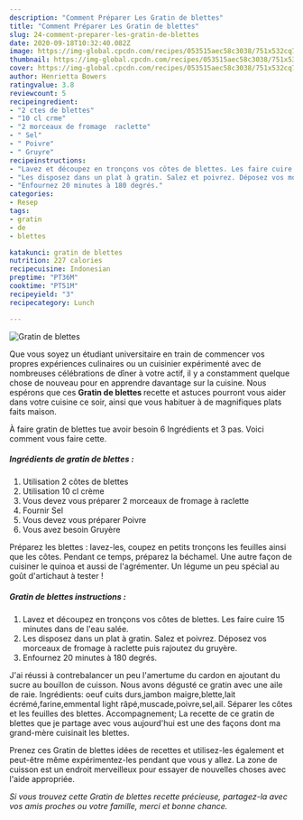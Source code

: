 ```yaml
---
description: "Comment Préparer Les Gratin de blettes"
title: "Comment Préparer Les Gratin de blettes"
slug: 24-comment-preparer-les-gratin-de-blettes
date: 2020-09-18T10:32:40.082Z
image: https://img-global.cpcdn.com/recipes/053515aec58c3038/751x532cq70/gratin-de-blettes-photo-principale-de-la-recette.jpg
thumbnail: https://img-global.cpcdn.com/recipes/053515aec58c3038/751x532cq70/gratin-de-blettes-photo-principale-de-la-recette.jpg
cover: https://img-global.cpcdn.com/recipes/053515aec58c3038/751x532cq70/gratin-de-blettes-photo-principale-de-la-recette.jpg
author: Henrietta Bowers
ratingvalue: 3.8
reviewcount: 5
recipeingredient:
- "2 ctes de blettes"
- "10 cl crme"
- "2 morceaux de fromage  raclette"
- " Sel"
- " Poivre"
- " Gruyre"
recipeinstructions:
- "Lavez et découpez en tronçons vos côtes de blettes. Les faire cuire 15 minutes dans de l&#39;eau salée."
- "Les disposez dans un plat à gratin. Salez et poivrez. Déposez vos morceaux de fromage à raclette puis rajoutez du gruyère."
- "Enfournez 20 minutes à 180 degrés."
categories:
- Resep
tags:
- gratin
- de
- blettes

katakunci: gratin de blettes 
nutrition: 227 calories
recipecuisine: Indonesian
preptime: "PT36M"
cooktime: "PT51M"
recipeyield: "3"
recipecategory: Lunch

---
```



![Gratin de blettes](https://img-global.cpcdn.com/recipes/053515aec58c3038/751x532cq70/gratin-de-blettes-photo-principale-de-la-recette.jpg)

Que vous soyez un étudiant universitaire en train de commencer vos propres expériences culinaires ou un cuisinier expérimenté avec de nombreuses célébrations de dîner à votre actif, il y a constamment quelque chose de nouveau pour en apprendre davantage sur la cuisine. Nous espérons que ces <strong> Gratin de blettes </strong> recette et astuces pourront vous aider dans votre cuisine ce soir, ainsi que vous habituer à de magnifiques plats faits maison.

<!--inarticleads1-->

À faire gratin de blettes tue avoir besoin 6 Ingrédients et 3 pas. Voici comment vous faire cette.

##### Ingrédients de gratin de blettes :

1. Utilisation 2 côtes de blettes
1. Utilisation 10 cl crème
1. Vous devez vous préparer 2 morceaux de fromage à raclette
1. Fournir  Sel
1. Vous devez vous préparer  Poivre
1. Vous avez besoin  Gruyère


Préparez les blettes : lavez-les, coupez en petits tronçons les feuilles ainsi que les côtes. Pendant ce temps, préparez la béchamel. Une autre façon de cuisiner le quinoa et aussi de l&#39;agrémenter. Un légume un peu spécial au goût d&#39;artichaut à tester ! 

<!--inarticleads2-->

##### Gratin de blettes instructions :

1. Lavez et découpez en tronçons vos côtes de blettes. Les faire cuire 15 minutes dans de l&#39;eau salée.
1. Les disposez dans un plat à gratin. Salez et poivrez. Déposez vos morceaux de fromage à raclette puis rajoutez du gruyère.
1. Enfournez 20 minutes à 180 degrés.


J&#39;ai réussi à contrebalancer un peu l&#39;amertume du cardon en ajoutant du sucre au bouillon de cuisson. Nous avons dégusté ce gratin avec une aile de raie. Ingrédients: oeuf cuits durs,jambon maigre,blette,lait écrémé,farine,emmental light râpé,muscade,poivre,sel,ail. Séparer les côtes et les feuilles des blettes. Accompagnement; La recette de ce gratin de blettes que je partage avec vous aujourd&#39;hui est une des façons dont ma grand-mère cuisinait les blettes. 

<!--inarticleads1-->

<p>
Prenez ces Gratin de blettes idées de recettes et utilisez-les également et peut-être même expérimentez-les pendant que vous y allez. La zone de cuisson est un endroit merveilleux pour essayer de nouvelles choses avec l'aide appropriée.
</p>

<p>
<i>Si vous trouvez cette Gratin de blettes recette précieuse, partagez-la avec vos amis proches ou votre famille, merci et bonne chance.</i>
</p>
